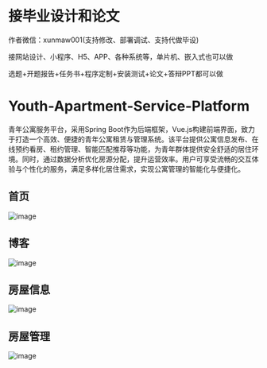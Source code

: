 # 接毕业设计和论文
作者微信：xunmaw001(支持修改、部署调试、支持代做毕设)

接网站设计、小程序、H5、APP、各种系统等，单片机、嵌入式也可以做

选题+开题报告+任务书+程序定制+安装测试+论文+答辩PPT都可以做
# Youth-Apartment-Service-Platform
青年公寓服务平台，采用Spring Boot作为后端框架，Vue.js构建前端界面，致力于打造一个高效、便捷的青年公寓租赁与管理系统。该平台提供公寓信息发布、在线预约看房、租约管理、智能匹配推荐等功能，为青年群体提供安全舒适的居住环境。同时，通过数据分析优化房源分配，提升运营效率。用户可享受流畅的交互体验与个性化的服务，满足多样化居住需求，实现公寓管理的智能化与便捷化。
## 首页
![image](https://github.com/user-attachments/assets/c513a92d-5d55-4744-8453-05cd1fe01c4f)
## 博客
![image](https://github.com/user-attachments/assets/4a2870f4-1e08-4b62-9891-5bb3fdab7ae2)
## 房屋信息
![image](https://github.com/user-attachments/assets/dd8402ca-93bf-43b0-9dd5-d69fb6c429e0)
## 房屋管理
![image](https://github.com/user-attachments/assets/3d0a238b-3ecd-4fae-aedb-800a19b61009)
